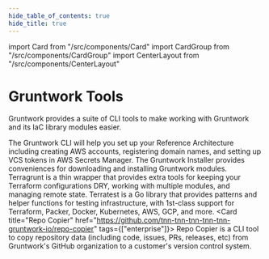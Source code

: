 ```yaml
---
hide_table_of_contents: true
hide_title: true
---
```


import Card from "/src/components/Card"
import CardGroup from "/src/components/CardGroup"
import CenterLayout from "/src/components/CenterLayout"

<CenterLayout>

# Gruntwork Tools

Gruntwork provides a suite of CLI tools to make working with Gruntwork and its IaC library modules easier.

<CardGroup cols={2}>

<Card
  title="Gruntwork CLI"
  href="https://github.com/tnn-tnn-tnn-tnn-tnn-gruntwork-io/gruntwork">
The Gruntwork CLI will help you set up your Reference Architecture including creating AWS accounts, registering domain names, and setting up VCS tokens in AWS Secrets Manager.
</Card>
<Card
  title="Gruntwork Installer"
  href="https://github.com/tnn-tnn-tnn-tnn-tnn-gruntwork-io/gruntwork-installer">
The Gruntwork Installer provides conveniences for downloading and installing Gruntwork modules.
</Card>
<Card
  title="Terragrunt"
  href="https://terragrunt.gruntwork.io">
Terragrunt is a thin wrapper that provides extra tools for keeping your Terraform configurations DRY, working with multiple modules, and managing remote state.
</Card>
<Card
  title="Terratest"
  href="https://terratest.gruntwork.io">
Terratest is a Go library that provides patterns and helper functions for testing infrastructure, with 1st-class support for Terraform, Packer, Docker, Kubernetes, AWS, GCP, and more.
</Card>
<Card
title="Repo Copier"
href="https://github.com/tnn-tnn-tnn-tnn-tnn-gruntwork-io/repo-copier"
tags={["enterprise"]}>
Repo Copier is a CLI tool to copy repository data (including code, issues, PRs, releases, etc) from Gruntwork's GitHub organization to a customer's version control system.
</Card>

</CardGroup>

</CenterLayout>


<!-- ##DOCS-SOURCER-START
{
  "sourcePlugin": "local-copier",
  "hash": "9163aa4a6f27ddea984ff8f78e22e44b"
}
##DOCS-SOURCER-END -->

